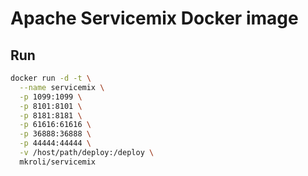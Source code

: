 Apache Servicemix Docker image
==============================

Run
---

```bash
docker run -d -t \
  --name servicemix \
  -p 1099:1099 \
  -p 8101:8101 \
  -p 8181:8181 \
  -p 61616:61616 \
  -p 36888:36888 \
  -p 44444:44444 \
  -v /host/path/deploy:/deploy \
  mkroli/servicemix
```
